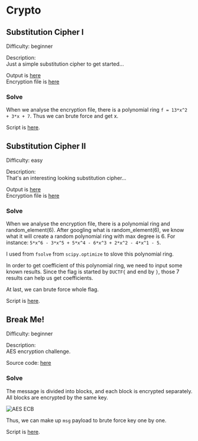 # Crypto

## Substitution Cipher I
Difficulty: beginner

Description:  
Just a simple substitution cipher to get started...

Output is [here](substitutioncipher1/output.txt)  
Encryption file is [here](substitutioncipher1/substitution-cipher-i.sage)



### Solve

When we analyse the encryption file, there is a polynomial ring `f = 13*x^2 + 3*x + 7`. Thus we can brute force and get x.  

Script is [here](substitutioncipher1/Solve.py).


## Substitution Cipher II
Difficulty: easy

Description:  
That's an interesting looking substitution cipher...

Output is [here](substitutioncipher2/output2.txt)  
Encryption file is [here](substitutioncipher2/substitution-cipher-ii.sage)



### Solve

When we analyse the encryption file, there is a polynomial ring and random_element(6). After googling what is random_element(6), we know what it will create a random polynomial ring with max degree is 6. For instance: `5*x^6 - 3*x^5 + 5*x^4 - 6*x^3 + 2*x^2 - 4*x^1 - 5`.  

I used from `fsolve` from `scipy.optimize` to slove this polynomial ring.  

In order to get coefficient of this polynomial ring, we need to input some known results. Since the flag is started by `DUCTF{` and end by `}`, those 7 results can help us get coefficients.  

At last, we can brute force whole flag.  

Script is [here](substitutioncipher2/Solve.py).

## Break Me!
Difficulty: beginner

Description:  
AES encryption challenge.

Source code: [here](breakme/aes-ecb.py)


### Solve
The message is divided into blocks, and each block is encrypted separately. All blocks are encrypted by the same key.  

![AES ECB](https://upload.wikimedia.org/wikipedia/commons/thumb/d/d6/ECB_encryption.svg/601px-ECB_encryption.svg.png)

Thus, we can make up `msg` payload to brute force key one by one.  


Script is [here](breakme/crackme.py).
